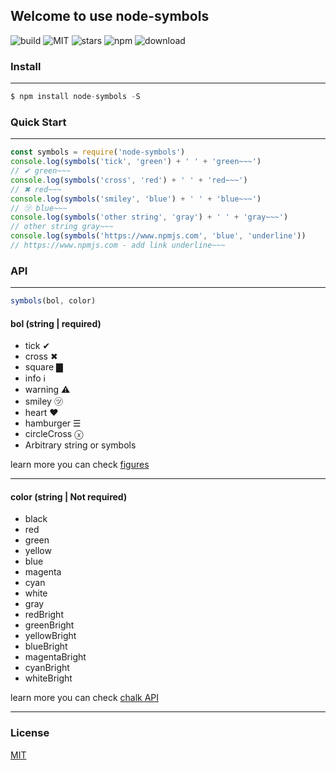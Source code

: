 ## Welcome to use node-symbols
![build](https://img.shields.io/travis/rust-lang/rust.svg)
![MIT](https://img.shields.io/dub/l/vibe-d.svg)
![stars](https://img.shields.io/amo/stars/dustman.svg)
![npm](https://img.shields.io/npm/v/node-symbols.svg)
![download](https://img.shields.io/npm/dt/node-symbols.svg)
### Install

------

```js
$ npm install node-symbols -S
```

### Quick Start

------

```js
const symbols = require('node-symbols')
console.log(symbols('tick', 'green') + ' ' + 'green~~~')
// ✔ green~~~
console.log(symbols('cross', 'red') + ' ' + 'red~~~')
// ✖ red~~~
console.log(symbols('smiley', 'blue') + ' ' + 'blue~~~')
// ㋡ blue~~~
console.log(symbols('other string', 'gray') + ' ' + 'gray~~~')
// other string gray~~~
console.log(symbols('https://www.npmjs.com', 'blue', 'underline'))
// https://www.npmjs.com - add link underline~~~

```
### API

------

```js
symbols(bol, color)
```

#### bol (string | required)
* tick ✔
* cross ✖
* square ▇
* info ℹ
* warning ⚠
* smiley ㋡
* heart ♥
* hamburger ☰
* circleCross ⓧ
* Arbitrary string or symbols

learn more you can check [figures](https://www.npmjs.com/package/figures)

------

#### color (string | Not required)
* black
* red
* green
* yellow
* blue
* magenta
* cyan
* white
* gray
* redBright
* greenBright
* yellowBright
* blueBright
* magentaBright
* cyanBright
* whiteBright

learn more you can check [chalk API](https://www.npmjs.com/package/chalk)

------

### License
[MIT](https://github.com/yyhappynice/node-symbols/blob/master/LICENSE)